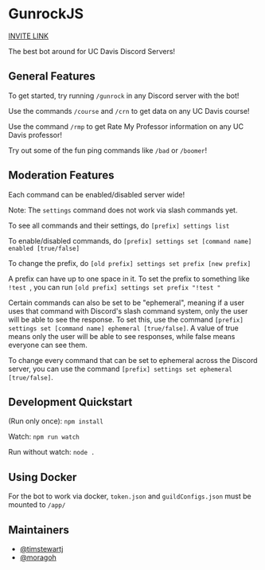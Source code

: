 # GunrockJS

[INVITE LINK](https://discord.com/oauth2/authorize?client_id=726048467063013376&permissions=7784619969&scope=bot%20applications.commands)

The best bot around for UC Davis Discord Servers!

## General Features

To get started, try running `/gunrock` in any Discord server with the bot!

Use the commands `/course` and `/crn` to get data on any UC Davis course!

Use the command `/rmp` to get Rate My Professor information on any UC Davis professor!

Try out some of the fun ping commands like `/bad` or `/boomer`!

## Moderation Features

Each command can be enabled/disabled server wide!

Note: The `settings` command does not work via slash commands yet.

To see all commands and their settings, do `[prefix] settings list`

To enable/disabled commands, do `[prefix] settings set [command name] enabled [true/false]`

To change the prefix, do `[old prefix] settings set prefix [new prefix]`

A prefix can have up to one space in it. To set the prefix to something like `!test `, you can run `[old prefix] settings set prefix "!test "`

Certain commands can also be set to be "ephemeral", meaning if a user uses that command with Discord's slash command system, only the user will be able to see the response. To set this, use the command `[prefix] settings set [command name] ephemeral [true/false]`. A value of true means only the user will be able to see responses, while false means everyone can see them.

To change every command that can be set to ephemeral across the Discord server, you can use the command `[prefix] settings set ephemeral [true/false]`.

## Development Quickstart

(Run only once): `npm install`

Watch: `npm run watch`

Run without watch: `node .`

## Using Docker

For the bot to work via docker, `token.json` and `guildConfigs.json` must be mounted to `/app/`

## Maintainers

- [@timstewartj](https://github.com/TimStewartJ) 
- [@moragoh](https://github.com/Moragoh)